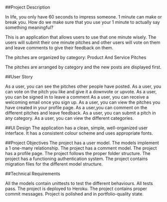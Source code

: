 ##Project Description

In life, you only have 60 seconds to impress someone. 1 minute can make or break you. How do we make sure that you use your 1 minute to actually say something meaningful?

This is an application that allows users to use that one minute wisely. The users will submit their one minute pitches and other users will vote on them and leave comments to give their feedback on them.

The pitches are organized by category: Product And Service Pitches

The pitches are arranged by category and the new posts are displayed first.

##User Story

As a user, you can see the pitches other people have posted.
As a user, you can vote on the pitch you like and give it a downvote or upvote.
As a user, you can be signed in to leave a comment
As a user, you can receive a welcoming email once you sign up.
As a user, you can view the pitches you have created in your profile page.
As a user,you can comment on the different pitches and leave feedback.
As a user, you can submit a pitch in any category.
As a user, you can view the different categories.

##UI Design
The application has a clean, simple, well-organized user interface.
It has a consistent colour scheme and uses appropriate fonts.

##Project Objectives
The project has a user model.
The models implement a 1 one-many relationship.
The project has a comment model.
The project has a profile page.
The project follows the proper folder structure.
The project has a functioning authentication system.
The project contains migration files for the different model structure.

##Technical Requirements

All the models contain unittests to test the different behaviours. All tests pass.
The project is deployed to Heroku.
The project contains proper commit messages.
Project is polished and in portfolio-quality state.
